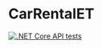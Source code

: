 # CarRentalET
[![.NET Core API tests](https://github.com/PWilkosz99/CarRentalET/actions/workflows/main.yml/badge.svg)](https://github.com/PWilkosz99/CarRentalET/actions/workflows/main.yml)
